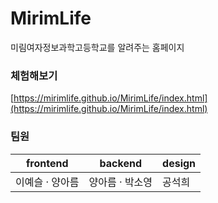 # MirimLife
미림여자정보과학고등학교를 알려주는 홈페이지      

### 체험해보기
[https://mirimlife.github.io/MirimLife/index.html](https://mirimlife.github.io/MirimLife/index.html)   

### 팀원
frontend                |  backend      | design
-------------           | ------------- | -------------
이예슬 &middot; 양아름   | 양아름 &middot; 박소영 | 공석희

